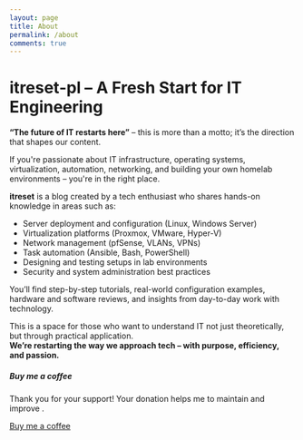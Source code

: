 ```yaml
---
layout: page
title: About
permalink: /about
comments: true
---
```


<div class="row justify-content-between">
<div class="col-md-8 pr-5">

 <h1>itreset-pl – A Fresh Start for IT Engineering</h1>
  <p><strong>“The future of IT restarts here”</strong> – this is more than a motto; it’s the direction that shapes our content.</p>

  <p>
    If you're passionate about IT infrastructure, operating systems, virtualization, automation, networking, and building your own homelab environments – you're in the right place.
  </p>

  <p>
    <strong>itreset</strong> is a blog created by a tech enthusiast who shares hands-on knowledge in areas such as:
  </p>
  <ul>
    <li>Server deployment and configuration (Linux, Windows Server)</li>
    <li>Virtualization platforms (Proxmox, VMware, Hyper-V)</li>
    <li>Network management (pfSense, VLANs, VPNs)</li>
    <li>Task automation (Ansible, Bash, PowerShell)</li>
    <li>Designing and testing setups in lab environments</li>
    <li>Security and system administration best practices</li>
  </ul>

  <p>
    You’ll find step-by-step tutorials, real-world configuration examples, hardware and software reviews, and insights from day-to-day work with technology.
  </p>

  <p>
    This is a space for those who want to understand IT not just theoretically, but through practical application.
    <br><strong>We’re restarting the way we approach tech – with purpose, efficiency, and passion.</strong>
  </p>


</div>

<div class="col-md-4">

<div class="sticky-top sticky-top-80">
<h5>Buy me a coffee</h5>

<p>Thank you for your support! Your donation helps me to maintain and improve <a target="_blank" href="https://itreset.github.io/"> <i class="fab fa-github"></i></a>.</p>

<a target="_blank" href="https://www.wowthemes.net/donate/" class="btn btn-danger">Buy me a coffee</a> 
<!--<a target="_blank" href="https://bootstrapstarter.com/bootstrap-templates/template-mediumish-bootstrap-jekyll/" class="btn btn-warning">Documentation</a> -->

</div>
</div>
</div>
